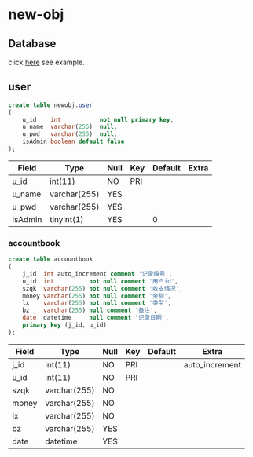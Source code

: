 # new-obj

## Database
click [here](https://www.db-fiddle.com/f/sLPGszXdgNTbjKNEhEsBtK/5) see example.

## user

```sql
create table newobj.user
(
    u_id    int           not null primary key,
    u_name  varchar(255)  null,
    u_pwd   varchar(255)  null,
    isAdmin boolean default false
);
```
| Field   | Type         | Null | Key | Default | Extra |
| ------- | ------------ | ---- | --- | ------- | ----- |
| u_id    | int(11)      | NO   | PRI |         |       |
| u_name  | varchar(255) | YES  |     |         |       |
| u_pwd   | varchar(255) | YES  |     |         |       |
| isAdmin | tinyint(1)   | YES  |     | 0       |       |

### accountbook

```sql
create table accountbook
(
    j_id  int auto_increment comment '记录编号',
    u_id  int          not null comment '用户id',
    szqk  varchar(255) not null comment '收支情况',
    money varchar(255) not null comment '金额',
    lx    varchar(255) not null comment '类型',
    bz    varchar(255) null comment '备注',
    date  datetime     null comment '记录日期',
    primary key (j_id, u_id)
);
```

| Field | Type         | Null | Key | Default | Extra          |
| ----- | ------------ | ---- | --- | ------- | -------------- |
| j_id  | int(11)      | NO   | PRI |         | auto_increment |
| u_id  | int(11)      | NO   | PRI |         |                |
| szqk  | varchar(255) | NO   |     |         |                |
| money | varchar(255) | NO   |     |         |                |
| lx    | varchar(255) | NO   |     |         |                |
| bz    | varchar(255) | YES  |     |         |                |
| date  | datetime     | YES  |     |         |                |